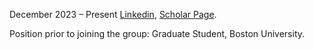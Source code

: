 December 2023 – Present <a href="https://www.linkedin.com/in/kasidet-trerayapiwat-73b3917a/">Linkedin</a>, <a href="https://scholar.google.com/citations?user=HN5AfUgAAAAJ&amp;hl=en">Scholar Page</a>.

Position prior to joining the group: Graduate Student, Boston University.
